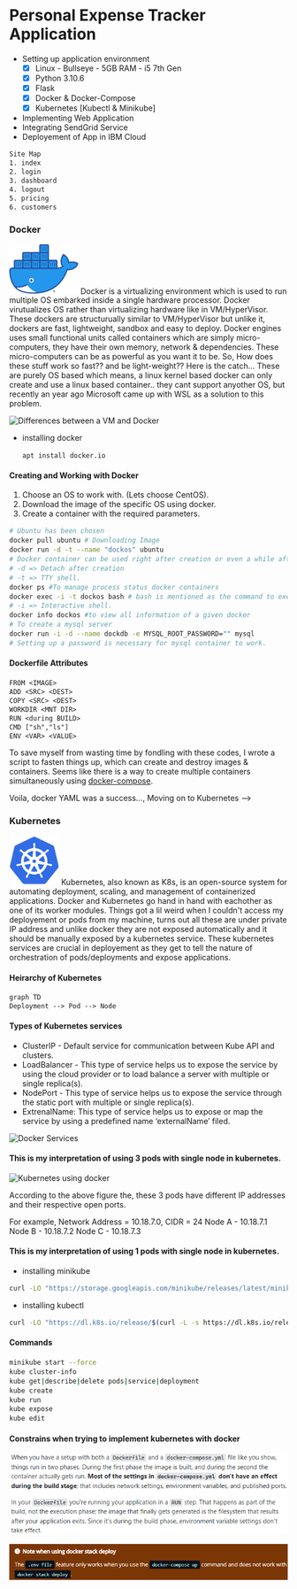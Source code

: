# Personal Expense Tracker Application

- Setting up application environment
  - [x] Linux - Bullseye - 5GB RAM - i5 7th Gen
  - [x] Python 3.10.6
  - [x] Flask
  - [x] Docker & Docker-Compose
  - [x] Kubernetes \[Kubectl & Minikube]

- Implementing Web Application
- Integrating SendGrid Service
- Deployement of App in IBM Cloud

```
Site Map
1. index
2. login
3. dashboard
4. logout
5. pricing
6. customers
```

### Docker

<img src="_resources/629c20b332a090d680dface57413914f.png" width=125 alt="Docker LOGO">  
Docker is a virtualizing environment which is used to run multiple OS embarked inside a single hardware processor. Docker virutualizes OS rather than virtualizing hardware like in VM/HyperVisor. These dockers are structurually similar to VM/HyperVisor but unlike it, dockers are fast, lightweight, sandbox and easy to deploy. Docker engines uses small functional units called containers which are simply micro-computers, they have their own memory, network & dependencies. These micro-computers can be as powerful as you want it to be. So, How does these stuff work so fast?? and be light-weight?? Here is the catch... These are purely OS based which means, a linux kernel based docker can only create and use a linux based container.. they cant support anyother OS, but recently an year ago Microsoft came up with WSL as a solution to this problem.

![Differences between a VM and Docker](_resources/Untitled-Diagram2.png)  

- installing docker  

	`apt install docker.io`

#### Creating and Working with Docker

1. Choose an OS to work with. (Lets choose CentOS).
2. Download the image of the specific OS using docker.
3. Create a container with the required parameters.

```sh
# Ubuntu has been chosen
docker pull ubuntu # Downloading Image
docker run -d -t --name "dockos" ubuntu
# Docker container can be used right after creation or even a while after creation.
# -d => Detach after creation
# -t => TTY shell.
docker ps #To manage process status docker containers
docker exec -i -t dockos bash # bash is mentioned as the command to execute
# -i => Interactive shell.
docker info dockos #to view all information of a given docker
# To create a mysql server
docker run -i -d --name dockdb -e MYSQL_ROOT_PASSWORD="" mysql
# Setting up a password is necessary for mysql container to work.
```

#### Dockerfile Attributes

```
FROM <IMAGE>
ADD <SRC> <DEST>
COPY <SRC> <DEST>
WORKDIR <MNT DIR>
RUN <during BUILD>
CMD ["sh","ls"]
ENV <VAR> <VALUE>
```

To save myself from wasting time by fondling with these codes, I wrote a script to fasten things up, which can create and destroy images & containers. Seems like there is a way to create multiple containers simultaneously using [docker-compose](https://docs.docker.com/compose/compose-file/).

Voila, docker YAML was a success..., Moving on to Kubernetes -->

### Kubernetes

<img src="_resources/7049552d12ea67dbb20aac93edef6e62.png" width=90px>
Kubernetes, also known as K8s, is an open-source system for automating deployment, scaling, and management of containerized applications. Docker and Kubernetes go hand in hand with eachother as one of its worker modules. 
Things got a lil weird when I couldn't access my deployement or pods from my machine, turns out all these are under private IP address and unlike docker they are not exposed automatically and it should be manually exposed by a kubernetes service. These kubernetes services are crucial in deployement as they get to tell the nature of orchestration of pods/deployments and expose applications.

#### Heirarchy of Kubernetes

```mermaid
graph TD
Deployment --> Pod --> Node
````

#### Types of Kubernetes services

- ClusterIP - Default service for communication between Kube API and clusters.
- LoadBalancer -  This type of service helps us to expose the service by using the cloud provider or to load balance a server with multiple or single replica(s).
- NodePort - This type of service helps us to expose the service through the static port with multiple or single replica(s).
- ExtrenalName: This type of service helps us to expose or map the service by using a predefined name ‘externalName’ filed.

![Docker Services](_resources/a7d5cce1b78152b1a5bdf50cf7132c7b.png)

#### This is my interpretation of using 3 pods with single node in kubernetes.

![Kubernetes using docker](_resources/kubernetes.png)

According to the above figure the, these 3 pods have different IP addresses and their respective open ports.

For example, Network Address = 10.18.7.0, CIDR = 24
 Node A - 10.18.7.1 
 Node B - 10.18.7.2
 Node C - 10.18.7.3

#### This is my interpretation of using 1 pods with single node in kubernetes.

- installing minikube

```sh
curl -LO "https://storage.googleapis.com/minikube/releases/latest/minikube_latest_amd64.deb"
```

- installing kubectl

```sh
curl -LO "https://dl.k8s.io/release/$(curl -L -s https://dl.k8s.io/release/stable.txt)/bin/linux/amd64/kubectl"
```

#### Commands

```sh
minikube start --force
kube cluster-info
kube get|describe|delete pods|service|deployment
kube create
kube run 
kube expose
kube edit
```

#### Constrains when trying to implement kubernetes with docker

![](_resources/da5c27c86414e36e2d458ce06e5ee35c.png)  

![](_resources/84f09c153e9b92b9124ed1fb21c55cee.png)  
